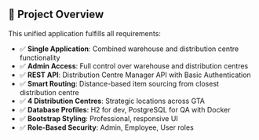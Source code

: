 ## 🎯 Project Overview

This unified application fulfills all requirements:
- ✅ **Single Application**: Combined warehouse and distribution centre functionality
- ✅ **Admin Access**: Full control over warehouse and distribution centres
- ✅ **REST API**: Distribution Centre Manager API with Basic Authentication
- ✅ **Smart Routing**: Distance-based item sourcing from closest distribution centre
- ✅ **4 Distribution Centres**: Strategic locations across GTA
- ✅ **Database Profiles**: H2 for dev, PostgreSQL for QA with Docker
- ✅ **Bootstrap Styling**: Professional, responsive UI
- ✅ **Role-Based Security**: Admin, Employee, User roles
